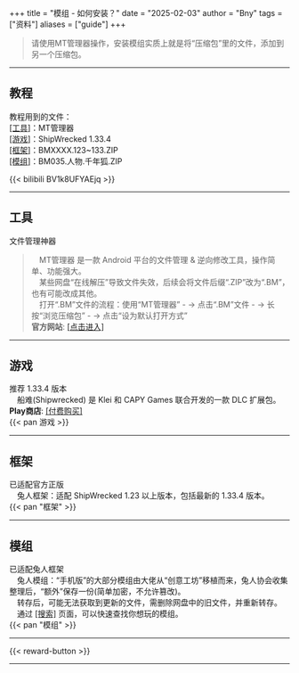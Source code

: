 +++
title = "模组 - 如何安装？"
date = "2025-02-03"
author = "Bny"
tags = ["资料"]
aliases = ["guide"]
+++

> 请使用MT管理器操作，安装模组实质上就是将“压缩包”里的文件，添加到另一个压缩包。  

---

## 教程

教程用到的文件：  
[[工具]](#工具)：MT管理器  
[[游戏]](#游戏)：ShipWrecked 1.33.4  
[[框架]](#框架)：BMXXXX.123~133.ZIP  
[[模组]](#模组)：BM035.人物.千年狐.ZIP  

{{< bilibili BV1k8UFYAEjq >}}

---

## 工具

文件管理神器  
>　MT管理器 是一款 Android 平台的文件管理 & 逆向修改工具，操作简单、功能强大。  
>　某些网盘“在线解压”导致文件失效，后续会将文件后缀“.ZIP”改为“.BM”，也有可能改成其他。  
>　打开“.BM”文件的流程：使用“MT管理器” - ->  点击“.BM”文件 - -> 长按“浏览压缩包” - -> 点击“设为默认打开方式”  
**官方网站**: [[点击进入]](/redirect?target=https://mt2.cn)  

---

## 游戏

推荐 1.33.4 版本  
　船难(Shipwrecked) 是 Klei 和 CAPY Games 联合开发的一款 DLC 扩展包。  
**Play商店**: [[付费购买]](/redirect?target=https://play.google.com/store/apps/details?id=com.kleientertainment.doNotStarveShipwrecked)  
{{< pan 游戏 >}}  

---

## 框架

已适配官方正版  
　兔人框架：适配 ShipWrecked 1.23 以上版本，包括最新的 1.33.4 版本。  
{{< pan "框架" >}}  

---

## 模组

已适配兔人框架  
　兔人模组：“手机版”的大部分模组由大佬从“创意工坊”移植而来，兔人协会收集整理后，“额外”保存一份(简单加密，不允许篡改)。  
　转存后，可能无法获取到更新的文件，需删除网盘中的旧文件，并重新转存。  
　通过 [[搜索]](/search) 页面，可以快速查找你想玩的模组。  
{{< pan "模组" >}}  

---

{{< reward-button >}}

---
